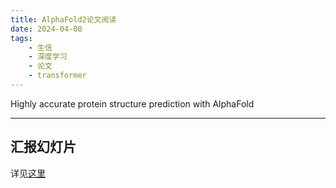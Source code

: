 ```yaml
---
title: AlphaFold2论文阅读
date: 2024-04-08
tags:
    - 生信
    - 深度学习
    - 论文
    - transformer
---
```


Highly accurate protein structure prediction with AlphaFold

---
    
## 汇报幻灯片

详见[这里](https://slides.open17.vip/slides/alphfold2)